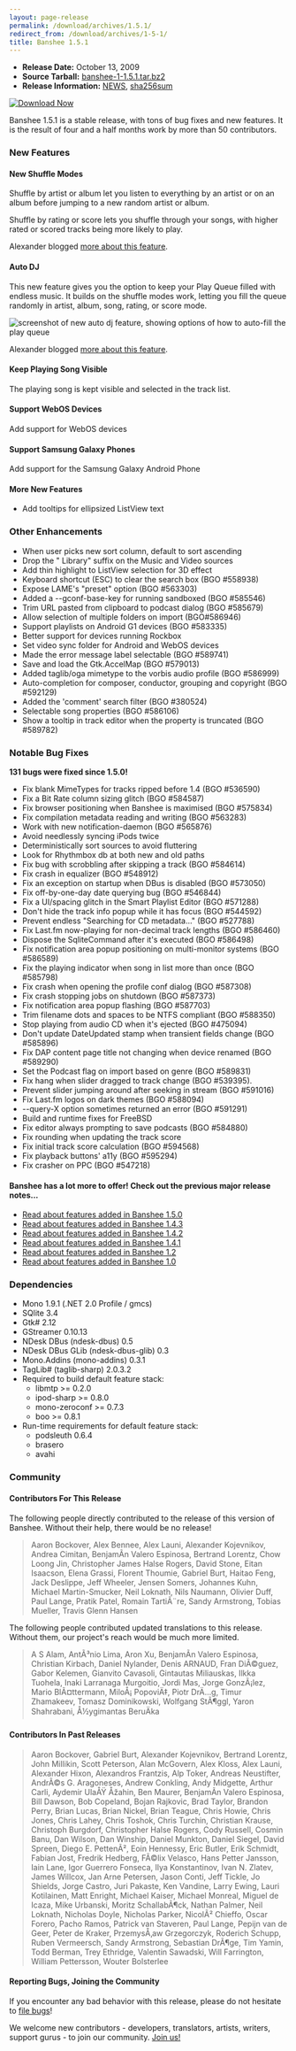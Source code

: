 ```yaml
---
layout: page-release
permalink: /download/archives/1.5.1/
redirect_from: /download/archives/1-5-1/
title: Banshee 1.5.1
---
```


  * **Release Date:** October 13, 2009
  * **Source Tarball:** [banshee-1-1.5.1.tar.bz2](http://download.banshee-project.org/banshee/stable/1.5.1/banshee-1-1.5.1.tar.bz2)
  * **Release Information:**
      [NEWS](http://download.banshee-project.org/banshee/stable/1.5.1/banshee-1-1.5.1.news),
      [sha256sum](http://download.banshee-project.org/banshee/stable/1.5.1/banshee-1-1.5.1.sha256sum)

[![Download Now](/images/download-button.png)](/download)

Banshee 1.5.1 is a stable release, with tons of bug fixes and new features.  It is the result of four and a half months work by more than 50 contributors.

### New Features

#### New Shuffle Modes

Shuffle by artist or album let you listen to everything by an artist or on an album before jumping to a new random artist or album.

Shuffle by rating or score lets you shuffle through your songs, with higher rated or scored tracks being more likely to play.

Alexander blogged [more about this feature](http://versia.com/2009/09/21/new-shuffle-modes-in-banshee/).

#### Auto DJ

This new feature gives you the option to keep your Play Queue filled with endless music.  It builds on the shuffle modes work, letting you fill the queue randomly in artist, album, song, rating, or score mode.

![screenshot of new auto dj feature, showing options of how to auto-fill the play queue](/images/shots/1.5.1/banshee-autodj.png)

Alexander blogged [more about this feature](http://versia.com/2009/09/23/updated-play-queue-in-banshee/).

#### Keep Playing Song Visible

The playing song is kept visible and selected in the track list.

#### Support WebOS Devices

Add support for WebOS devices

#### Support Samsung Galaxy Phones

Add support for the Samsung Galaxy Android Phone

#### More New Features

  * Add tooltips for ellipsized ListView text

### Other Enhancements

  * When user picks new sort column, default to sort ascending
  * Drop the " Library" suffix on the Music and Video sources
  * Add thin highlight to ListView selection for 3D effect
  * Keyboard shortcut (ESC) to clear the search box (BGO #558938)
  * Expose LAME's "preset" option (BGO #563303)
  * Added a --gconf-base-key for running sandboxed (BGO #585546)
  * Trim URL pasted from clipboard to podcast dialog (BGO  #585679)
  * Allow selection of multiple folders on import (BGO#586946)
  * Support playlists on Android G1 devices (BGO #583335)
  * Better support for devices running Rockbox
  * Set video sync folder for Android and WebOS devices
  * Made the error message label selectable (BGO #589741)
  * Save and load the Gtk.AccelMap (BGO #579013)
  * Added taglib/oga mimetype to the vorbis audio profile (BGO #586999)
  * Auto-completion for composer, conductor, grouping and copyright (BGO #592129)
  * Added the 'comment' search filter (BGO #380524)
  * Selectable song properties (BGO #586106)
  * Show a tooltip in track editor when the property is truncated (BGO #589782)

### Notable Bug Fixes

**131 bugs were fixed since 1.5.0!**

  * Fix blank MimeTypes for tracks ripped before 1.4 (BGO #536590)
  * Fix a Bit Rate column sizing glitch (BGO #584587)
  * Fix browser positioning when Banshee is maximised (BGO #575834)
  * Fix compilation metadata reading and writing (BGO #563283)
  * Work with new notification-daemon (BGO #565876)
  * Avoid needlessly syncing iPods twice
  * Deterministically sort sources to avoid fluttering
  * Look for Rhythmbox db at both new and old paths
  * Fix bug with scrobbling after skipping a track (BGO #584614)
  * Fix crash in equalizer (BGO #548912)
  * Fix an exception on startup when DBus is disabled (BGO #573050)
  * Fix off-by-one-day date querying bug (BGO #546844)
  * Fix a UI/spacing glitch in the Smart Playlist Editor (BGO #571288)
  * Don't hide the track info popup while it has focus (BGO #544592)
  * Prevent endless "Searching for CD metadata..." (BGO #527788)
  * Fix Last.fm now-playing for non-decimal track lengths (BGO #586460)
  * Dispose the SqliteCommand after it's executed (BGO #586498)
  * Fix notification area popup positioning on multi-monitor systems (BGO #586589)
  * Fix the playing indicator when song in list more than once (BGO #585798)
  * Fix crash when opening the profile conf dialog (BGO #587308)
  * Fix crash stopping jobs on shutdown (BGO #587373)
  * Fix notification area popup flashing (BGO #587703)
  * Trim filename dots and spaces to be NTFS compliant (BGO #588350)
  * Stop playing from audio CD when it's ejected (BGO #475094)
  * Don't update DateUpdated stamp when transient fields change (BGO #585896)
  * Fix DAP content page title not changing when device renamed (BGO #589290)
  * Set the Podcast flag on import based on genre (BGO #589831)
  * Fix hang when slider dragged to track change (BGO #539395).
  * Prevent slider jumping around after seeking in stream (BGO #591016)
  * Fix Last.fm logos on dark themes (BGO #588094)
  * --query-X option sometimes returned an error (BGO #591291)
  * Build and runtime fixes for FreeBSD
  * Fix editor always prompting to save podcasts (BGO #584880)
  * Fix rounding when updating the track score
  * Fix initial track score calculation (BGO #594568)
  * Fix playback buttons' a11y (BGO #595294)
  * Fix crasher on PPC (BGO #547218)

#### Banshee has a lot more to offer! Check out the previous major release notes...

  * [Read about features added in Banshee 1.5.0](/download/archives/1.5.0)
  * [Read about features added in Banshee 1.4.3](/download/archives/1.4.3)
  * [Read about features added in Banshee 1.4.2](/download/archives/1.4.2)
  * [Read about features added in Banshee 1.4.1](/download/archives/1.4.1)
  * [Read about features added in Banshee 1.2](/download/archives/1.2.0)
  * [Read about features added in Banshee 1.0](/download/archives/1.0.0)

### Dependencies

  * Mono 1.9.1 (.NET 2.0 Profile / gmcs)
  * SQlite 3.4
  * Gtk# 2.12
  * GStreamer 0.10.13
  * NDesk DBus (ndesk-dbus) 0.5
  * NDesk DBus GLib (ndesk-dbus-glib) 0.3
  * Mono.Addins (mono-addins) 0.3.1
  * TagLib# (taglib-sharp) 2.0.3.2
  * Required to build default feature stack:
    * libmtp >= 0.2.0
    * ipod-sharp >= 0.8.0
    * mono-zeroconf >= 0.7.3
    * boo >= 0.8.1
  * Run-time requirements for default feature stack:
    * podsleuth 0.6.4
    * brasero
    * avahi

### Community

#### Contributors For This Release

The following people directly contributed to the release of this version of Banshee. Without their help, there would be no release!

> Aaron Bockover, Alex Bennee, Alex Launi, Alexander Kojevnikov,
      Andrea Cimitan, BenjamÃ­n Valero Espinosa, Bertrand Lorentz,
      Chow Loong Jin, Christopher James Halse Rogers, David Stone,
      Eitan Isaacson, Elena Grassi, Florent Thoumie, Gabriel Burt,
      Haitao Feng, Jack Deslippe, Jeff Wheeler, Jensen Somers, Johannes Kuhn,
      Michael Martin-Smucker, Neil Loknath, Nils Naumann, Olivier Duff,
      Paul Lange, Pratik Patel, Romain TartiÃ¨re, Sandy Armstrong,
      Tobias Mueller, Travis Glenn Hansen

The following people contributed updated translations to this release.    Without them, our project's reach would be much more limited.

> A S Alam, AntÃ³nio Lima, Aron Xu, BenjamÃ­n Valero Espinosa,
      Christian Kirbach, Daniel Nylander, Denis ARNAUD, Fran DiÃ©guez,
      Gabor Kelemen, Gianvito Cavasoli, Gintautas Miliauskas, Ilkka Tuohela,
      Inaki Larranaga Murgoitio, Jordi Mas, Jorge GonzÃ¡lez,
      Mario BlÃ¤ttermann, MiloÅ¡ PopoviÄ‡, Piotr DrÄ…g, Timur Zhamakeev,
      Tomasz Dominikowski, Wolfgang StÃ¶ggl, Yaron Shahrabani,
      Å½ygimantas BeruÄka

#### Contributors In Past Releases

> Aaron Bockover, Gabriel Burt, Alexander Kojevnikov, Bertrand Lorentz,
    John Millikin, Scott Peterson, Alan McGovern, Alex Kloss, Alex Launi,
    Alexander Hixon, Alexandros Frantzis, Alp Toker, Andreas Neustifter,
    AndrÃ©s G. Aragoneses, Andrew Conkling, Andy Midgette, Arthur Carli,
    Aydemir UlaÅŸ Åžahin, Ben Maurer, BenjamÃ­n Valero Espinosa, Bill Dawson,
    Bob Copeland, Bojan Rajkovic, Brad Taylor, Brandon Perry, Brian Lucas,
    Brian Nickel, Brian Teague, Chris Howie, Chris Jones, Chris Lahey,
    Chris Toshok, Chris Turchin, Christian Krause, Christoph Burgdorf,
    Christopher Halse Rogers, Cody Russell, Cosmin Banu, Dan Wilson,
    Dan Winship, Daniel Munkton, Daniel Siegel, David Spreen,
    Diego E. PettenÃ², Eoin Hennessy, Eric Butler, Erik Schmidt, Fabian Jost,
    Fredrik Hedberg, FÃ©lix Velasco, Hans Petter Jansson, Iain Lane,
    Igor Guerrero Fonseca, Ilya Konstantinov, Ivan N. Zlatev, James Willcox,
    Jan Arne Petersen, Jason Conti, Jeff Tickle, Jo Shields, Jorge Castro,
    Juri Pakaste, Ken Vandine, Larry Ewing, Lauri Kotilainen, Matt Enright,
    Michael Kaiser, Michael Monreal, Miguel de Icaza, Mike Urbanski,
    Moritz SchallabÃ¶ck, Nathan Palmer, Neil Loknath, Nicholas Doyle,
    Nicholas Parker, NicolÃ² Chieffo, Oscar Forero, Pacho Ramos,
    Patrick van Staveren, Paul Lange, Pepijn van de Geer, Peter de Kraker,
    PrzemysÅ‚aw Grzegorczyk, Roderich Schupp, Ruben Vermeersch,
    Sandy Armstrong, Sebastian DrÃ¶ge, Tim Yamin, Todd Berman, Trey Ethridge,
    Valentin Sawadski, Will Farrington, William Pettersson, Wouter Bolsterlee

#### Reporting Bugs, Joining the Community

If you encounter any bad behavior with this release, please do not hesitate to [file bugs](/contribute/file-bugs/)!

We welcome new contributors - developers, translators, artists, writers, support gurus - to join our community.  [Join us!](/contribute)
